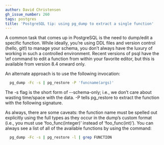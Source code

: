 ```yaml
---
author: David Christensen
gh_issue_number: 260
tags: postgres
title: 'PostgreSQL tip: using pg_dump to extract a single function'
---
```




A common task that comes up in PostgreSQL is the need to dump/edit a specific function. While ideally, you’re using DDL files and version control (hello, git!) to manage your schema, you don’t always have the luxury of working in such a controlled environment. Recent versions of psql have the \ef command to edit a function from within your favorite editor, but this is available from version 8.4 onward only.

An alternate approach is to use the following invocation:

```bash
  pg_dump -Fc -s | pg_restore -P 'funcname(args)'
```

The -s flag is the short form of --schema-only; i.e., we don’t care about wasting time/space with the data. -P tells pg_restore to extract the function with the following signature.

As always, there are some caveats: the function name must be spelled out explicitly using the full types as they occur in the dump’s custom format (i.e., you must use ‘foo_func(integer)’ instead of ‘foo_func(int)’). You can always see a list of all of the available functions by using the command:

```bash
  pg_dump -Fc -s | pg_restore -l | grep FUNCTION
```

